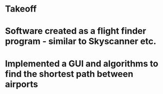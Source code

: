 # Takeoff

# Software created as a flight finder program - similar to Skyscanner etc.

# Implemented a GUI and algorithms to find the shortest path between airports
